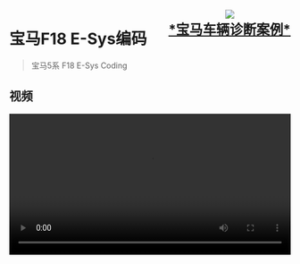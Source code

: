 <h1 style="padding-bottom:40px;">宝马F18 E-Sys编码 <div style="margin-top:-70px;" ><a style="float:right;font-size:x-large;text-align:center;" href="#!pages/bmw/index.md"><img src="../include/images/bmw.png" /> <br /> *宝马车辆诊断案例*</a> </div> </h1>

> 宝马5系 F18
> E-Sys Coding

## 视频

<p style="text-align:center">
<video width="100%" controls preload="auto">
<source src="pages/bmw/f18_e-sys_coding/coding.mp4" type="video/mp4">
您的浏览器不支持HTML5 Video，请升级到最新版本或更换浏览器.
</video>
</p>
